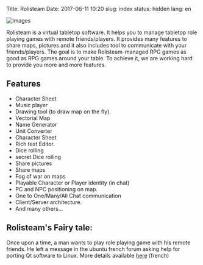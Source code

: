 Title: Rolisteam
Date: 2017-06-11 10:20
slug: index
status: hidden
lang: en

![images]({filename}/images/logo_rolisteam.png)

Rolisteam is a virtual tabletop software. It helps you to manage tabletop role playing games with remote friends/players. 
It provides many features to share maps, pictures and it also includes tool to communicate with your friends/players. 
The goal is to make Rolisteam-managed RPG games as good as RPG games around your table. 
To achieve it, we are working hard to provide you more and more features. 
																																																																				



## Features

* Character Sheet
* Music player
* Drawing tool (to draw map on the fly).
* Vectorial Map
* Name Generator
* Unit Converter
* Character Sheet
* Rich text Editor.
* Dice rolling
* secret Dice rolling
* Share pictures
* Share maps
* Fog of war on maps
* Playable Character or Player identity (in chat)
* PC and NPC positioning on map.
* One to One/Many/All Chat communication
* Client/Server architecture.
* And many others...



## Rolisteam's Fairy tale:


Once upon a time, a man wants to play role playing game with his remote friends. 
He left a message in the ubuntu french forum asking help for porting Qt software to Linux. 
More details available [here](http://forum.ubuntu-fr.org/viewtopic.php?id=185333&p=1) (french) 


